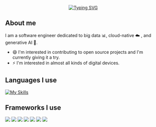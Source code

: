 <div align="center">

  <a href="https://github.com/sunyuhan1998"><img src="https://readme-typing-svg.demolab.com?font=Fira+Code&pause=1000&random=false&width=330&lines=Hi!+I'm+Sun+Yuhan!" alt="Typing SVG" /></a>

</div>

## About me

I am a software engineer dedicated to big data 📊, cloud-native ☁️ , and generative AI 🧠.

* 😄 I'm interested in contributing to open source projects and I'm currently giving it a try.
* ⚡️ I'm interested in almost all kinds of digital devices.

##  Languages I use

[![My Skills](https://skillicons.dev/icons?i=java,scala,python,go,swift&theme=light)]([https://skillicons.dev](https://github.com/sunyuhan1998))

##  Frameworks I use

![](https://img.shields.io/badge/-kubernetes-326CE5?style=for-the-badge&logo=kubernetes&logoColor=FFFFFF)
![](https://img.shields.io/badge/-docker-2496ED?style=for-the-badge&logo=docker&logoColor=FFFFFF)
![](https://img.shields.io/badge/-hadoop-66CCFF?style=for-the-badge&logo=apachehadoop&logoColor=FFFFFF)
![](https://img.shields.io/badge/-hive-FDEE21?style=for-the-badge&logo=apachehive&logoColor=FFFFFF)
![](https://img.shields.io/badge/-spark-E25A1C?style=for-the-badge&logo=apachespark&logoColor=FFFFFF)
![](https://img.shields.io/badge/-spring-6DB33F?style=for-the-badge&logo=spring&logoColor=FFFFFF)
![](https://img.shields.io/badge/-langchain-1C3C3C?style=for-the-badge&logo=langchain&logoColor=FFFFFF)


